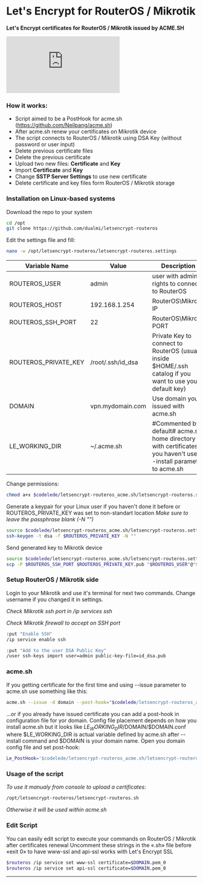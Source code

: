 # Let's Encrypt for RouterOS / Mikrotik
**Let's Encrypt certificates for RouterOS / Mikrotik issued by ACME.SH**

![ ](https://w.keir.ru/lib/exe/fetch.php?media=external:le-acmesh-ros_640.png)

### How it works:
* Script aimed to be a PostHook for acme.sh (https://github.com/Neilpang/acme.sh)
* After acme.sh renew your certificates on Mikrotik device
* The script connects to RouterOS / Mikrotik using DSA Key (without password or user input)
* Delete previous certificate files
* Delete the previous certificate
* Upload two new files: **Certificate** and **Key**
* Import **Certificate** and **Key**
* Change **SSTP Server Settings** to use new certificate
* Delete certificate and key files form RouterOS / Mikrotik storage

### Installation on Linux-based systems

Download the repo to your system
```sh
cd /opt
git clone https://github.com/dualmi/letsencrypt-routeros
```
Edit the settings file and fill:
```sh
nano -w /opt/letsencrypt-routeros/letsencrypt-routeros.settings
```
| Variable Name | Value | Description |
| ------ | ------ | ------ |
| ROUTEROS_USER | admin | user with admin rights to connect to RouterOS |
| ROUTEROS_HOST | 192.168.1.254 | RouterOS\Mikrotik IP |
| ROUTEROS_SSH_PORT | 22 | RouterOS\Mikrotik PORT |
| ROUTEROS_PRIVATE_KEY | /root/.ssh/id_dsa | Private Key to connect to RouterOS (usualy inside $HOME/.ssh catalog if you want to use your default key) |
| DOMAIN | vpn.mydomain.com | Use domain you issued with acme.sh |
| LE_WORKING_DIR | ~/.acme.sh | #Commented by default# acme.sh home directory with certificates if you haven't use --install parameter to acme.sh |

Change permissions:
```sh
chmod a+x $codelede/letsencrypt-routeros_acme.sh/letsencrypt-routeros.sh
```
Generate a keypair for your Linux user if you haven't done it before or ROUTEROS_PRIVATE_KEY was set to non-standart location
*Make sure to leave the passphrase blank (-N "")*
```sh
source $codelede/letsencrypt-routeros_acme.sh/letsencrypt-routeros.settings
ssh-keygen -t dsa -f $ROUTEROS_PRIVATE_KEY -N ""
```
Send generated key to Mikrotik device
```sh
source $codelede/letsencrypt-routeros_acme.sh/letsencrypt-routeros.settings
scp -P $ROUTEROS_SSH_PORT $ROUTEROS_PRIVATE_KEY.pub "$ROUTEROS_USER"@"$ROUTEROS_HOST":"id_dsa.pub" 
```

### Setup RouterOS / Mikrotik side

Login to your Mikrotik and use it's terminal for next two commands. Change username if you changed it in settings.

*Check Mikrotik ssh port in /ip services ssh*

*Check Mikrotik firewall to accept on SSH port*
```sh
:put "Enable SSH"
/ip service enable ssh

:put "Add to the user DSA Public Key"
/user ssh-keys import user=admin public-key-file=id_dsa.pub
```

### acme.sh
If you getting certificate for the first time and using --issue parameter to acme.sh use something like this:
```sh
acme.sh --issue -d domain --post-hook="$codelede/letsencrypt-routeros_acme.sh/letsencrypt-routeros.sh" <...your other command line parameters...>
```
...or if you already have issued certificate you can add a post-hook in configuration file for yor domain.
Config file placement depends on how you install acme.sh but it looks like $LE_WORKING_DIR/$DOMAIN/$DOMAIN.conf where $LE_WORKING_DIR is actual variable defined by acme.sh after --install command and $DOMAIN is your domain name.
Open you domain config file and set post-hook:
```sh
Le_PostHook='$codelede/letsencrypt-routeros_acme.sh/letsencrypt-routeros.sh'
```

### Usage of the script
*To use it manualy from console to upload a certificates:*
```sh
/opt/letsencrypt-routeros/letsencrypt-routeros.sh
```
*Otherwise it will be used within acme.sh*

### Edit Script
You can easily edit script to execute your commands on RouterOS / Mikrotik after certificates renewal
Uncomment these strings in the «.sh» file before «exit 0» to have www-ssl and api-ssl works with Let's Encrypt SSL
```sh
$routeros /ip service set www-ssl certificate=$DOMAIN.pem_0
$routeros /ip service set api-ssl certificate=$DOMAIN.pem_0
```
---
